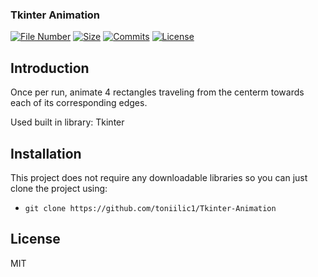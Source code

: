 ### Tkinter Animation

[![File Number](https://img.shields.io/github/directory-file-count/toniilic1/Tkinter-Animation "File Number")](https://github.com/toniilic1/Tkinter-Animation)
[![Size](https://img.shields.io/github/repo-size/toniilic1/Tkinter-Animation)](https://github.com/toniilic1/Tkinter-Animation)
[![Commits](https://img.shields.io/github/commit-activity/m/toniilic1/Tkinter-Animation)](https://github.com/toniilic1/Tkinter-Animation/graphs/commit-activity)
[![License](https://img.shields.io/github/license/toniilic1/Tkinter-Animation "License")](https://github.com/toniilic1/Tkinter-Animation/blob/master/LICENSE.txt "License")

## Introduction
Once per run, animate 4 rectangles traveling from the centerm towards each of its corresponding edges.

Used built in library: Tkinter

## Installation
This project does not require any downloadable libraries so you can just clone the project using:
- ```git clone https://github.com/toniilic1/Tkinter-Animation```

## License

MIT
